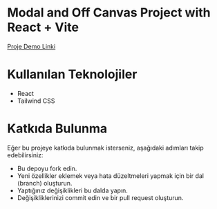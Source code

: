 # Modal and Off Canvas Project with React + Vite

[Proje Demo Linki]([https://example.com](https://modal-and-off-canvas-okhb.vercel.app/))

# Kullanılan Teknolojiler
- React
- Tailwind CSS

# Katkıda Bulunma
Eğer bu projeye katkıda bulunmak isterseniz, aşağıdaki adımları takip edebilirsiniz:

- Bu depoyu fork edin.
- Yeni özellikler eklemek veya hata düzeltmeleri yapmak için bir dal (branch) oluşturun.
- Yaptığınız değişiklikleri bu dalda yapın.
- Değişikliklerinizi commit edin ve bir pull request oluşturun.
